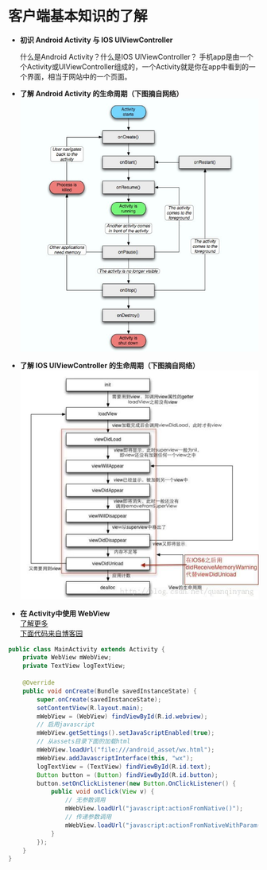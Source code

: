 # 客户端基本知识的了解
- **初识 Android Activity 与 IOS UIViewController**

  什么是Android Activity？什么是IOS UIViewController？
手机app是由一个个Activity或UIViewController组成的，一个Activity就是你在app中看到的一个界面，相当于网站中的一个页面。

- **了解 Android Activity 的生命周期（下图摘自网络）**
![avatar](../asserts/activity_lifecircle.png)

- **了解 IOS UIViewController 的生命周期（下图摘自网络）**
![avatar](../asserts/ios_lifecircle.jpg)

- **在 Activity中使用 WebView**  
[了解更多](https://mp.weixin.qq.com/s/4XRB7nqTVftL5K2jAMGVVg)  
[下面代码来自博客园](https://www.cnblogs.com/whoislcj/p/5980240.html)
```java
public class MainActivity extends Activity {
    private WebView mWebView;
    private TextView logTextView;

    @Override
    public void onCreate(Bundle savedInstanceState) {
        super.onCreate(savedInstanceState);
        setContentView(R.layout.main);
        mWebView = (WebView) findViewById(R.id.webview);
        // 启用javascript
        mWebView.getSettings().setJavaScriptEnabled(true);
        // 从assets目录下面的加载html
        mWebView.loadUrl("file:///android_asset/wx.html");
        mWebView.addJavascriptInterface(this, "wx");
        logTextView = (TextView) findViewById(R.id.text);
        Button button = (Button) findViewById(R.id.button);
        button.setOnClickListener(new Button.OnClickListener() {
            public void onClick(View v) {
                // 无参数调用
                mWebView.loadUrl("javascript:actionFromNative()");
                // 传递参数调用
                mWebView.loadUrl("javascript:actionFromNativeWithParam(" + "'come from Native'" + ")");
            }
        });
    }
}
```
